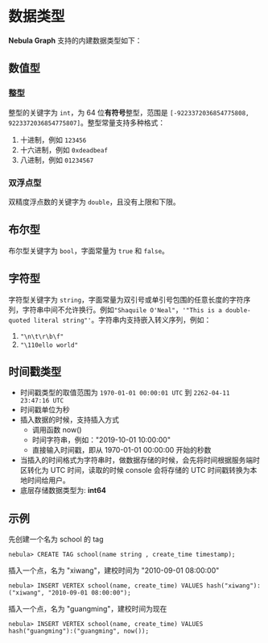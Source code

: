 # 数据类型

**Nebula Graph** 支持的内建数据类型如下：

## 数值型

### 整型

整型的关键字为 `int`，为 64 位**有符号**整型，范围是 `[-9223372036854775808, 9223372036854775807]`。整型常量支持多种格式：

  1. 十进制，例如 `123456`
  2. 十六进制，例如 `0xdeadbeaf`
  3. 八进制，例如 `01234567`

<!-- ### 浮点型

单精度浮点数的关键字为 `float`，且 `float` 仅对 Schema 定义及存储字节数有意义，浮点型字面常量在语法解析以及运算过程中，均被当做双精度浮点数看待。 -->

### 双浮点型

双精度浮点数的关键字为 `double`，且没有上限和下限。

## 布尔型

布尔型关键字为 `bool`，字面常量为 `true` 和 `false`。

## 字符型

字符型关键字为 `string`，字面常量为双引号或单引号包围的任意长度的字符序列，字符串中间不允许换行。例如`"Shaquile O'Neal"`，`'"This is a double-quoted literal string"'`。字符串内支持嵌入转义序列，例如：

  1. `"\n\t\r\b\f"`
  1. `"\110ello world"`

## 时间戳类型

- 时间戳类型的取值范围为 `1970-01-01 00:00:01 UTC` 到 `2262-04-11 23:47:16 UTC`
- 时间戳单位为秒
- 插入数据的时候，支持插入方式
  - 调用函数 now()
  - 时间字符串，例如："2019-10-01 10:00:00"
  - 直接输入时间戳，即从 1970-01-01 00:00:00 开始的秒数
- 当插入的时间格式为字符串时，做数据存储的时候，会先将时间根据服务端时区转化为 UTC 时间，读取的时候 console 会将存储的 UTC 时间戳转换为本地时间给用户。
- 底层存储数据类型为: **int64**

## 示例

先创建一个名为 school 的 tag

```ngql
nebula> CREATE TAG school(name string , create_time timestamp);
```

插入一个点，名为 "xiwang"，建校时间为 "2010-09-01 08:00:00"

```ngql
nebula> INSERT VERTEX school(name, create_time) VALUES hash("xiwang"):("xiwang", "2010-09-01 08:00:00");
```

插入一个点，名为 "guangming"，建校时间为现在

```ngql
nebula> INSERT VERTEX school(name, create_time) VALUES hash("guangming"):("guangming", now());
```

